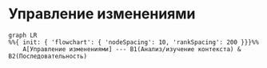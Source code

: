 # Управление изменениями

```mermaid
graph LR
%%{ init: { 'flowchart': { 'nodeSpacing': 10, 'rankSpacing': 200 }}}%%
    A[Управление изменениями] --- B1(Анализ/изучение контекста) & B2(Последовательность)
```
